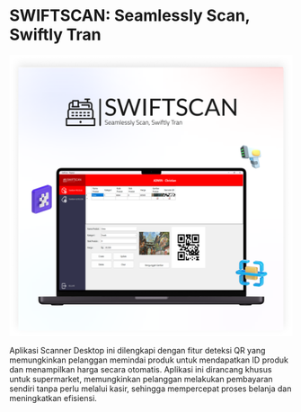 # SWIFTSCAN: Seamlessly Scan, Swiftly Tran

![SwiftScan](swiftscan.png)

Aplikasi Scanner Desktop ini dilengkapi dengan fitur deteksi QR yang memungkinkan pelanggan memindai produk untuk mendapatkan ID produk dan menampilkan harga secara otomatis. Aplikasi ini dirancang khusus untuk supermarket, memungkinkan pelanggan melakukan pembayaran sendiri tanpa perlu melalui kasir, sehingga mempercepat proses belanja dan meningkatkan efisiensi.
